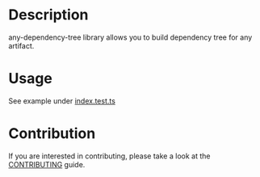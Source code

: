 # Description
any-dependency-tree library allows you to build dependency tree for any artifact.

# Usage
See example under [index.test.ts](./test/index.test.ts)

# Contribution
If you are interested in contributing, please take a look at the [CONTRIBUTING](./CONTRIBUTING.md) guide.
